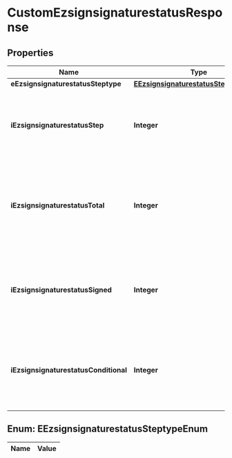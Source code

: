 

# CustomEzsignsignaturestatusResponse

## Properties

Name | Type | Description | Notes
------------ | ------------- | ------------- | -------------
**eEzsignsignaturestatusSteptype** | [**EEzsignsignaturestatusSteptypeEnum**](#EEzsignsignaturestatusSteptypeEnum) | Type of step | 
**iEzsignsignaturestatusStep** | **Integer** | The step at which the Ezsignsigner will be invited to sign or fill the form fields | 
**iEzsignsignaturestatusTotal** | **Integer** | The total number of signature or form fields the Ezsignsigner must process at the current step | 
**iEzsignsignaturestatusSigned** | **Integer** | The number of signature or form fields the Ezsignsigner has already processed at the current step | 
**iEzsignsignaturestatusConditional** | **Integer** | The number of signature or form fields the Ezsignsigner need to sign or fill under current conditions. | 


## Enum: EEzsignsignaturestatusSteptypeEnum

Name | Value
---- | -----




